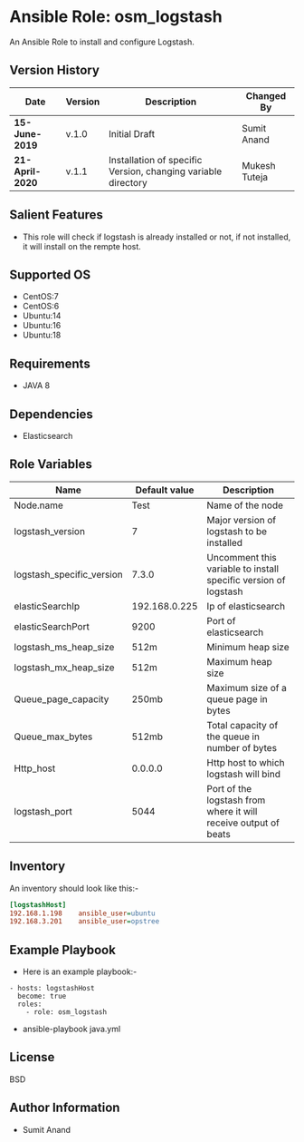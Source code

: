 Ansible Role: osm_logstash
=========

An Ansible Role to install and configure Logstash.

Version History
---------------

|**Date**| **Version**| **Description**| **Changed By** |
|----------|---------|---------------|-----------------|
|**15-June-2019** | v.1.0 | Initial Draft | Sumit Anand |
|**21-April-2020** | v.1.1 | Installation of specific Version, changing variable directory | Mukesh Tuteja|

Salient Features
----------------
* This role will check if logstash is already installed or not, if not installed, it will install on the rempte host.

Supported OS
------------
  * CentOS:7
  * CentOS:6
  * Ubuntu:14
  * Ubuntu:16
  * Ubuntu:18

 
Requirements
------------
  * JAVA 8

Dependencies
------------
  * Elasticsearch

Role Variables
--------------
|**Name**| **Default value**| **Description**|
|--|--|--|
|Node.name |Test |Name of the node|
|logstash_version |7 |Major version of logstash to be installed|
|logstash_specific_version |7.3.0 | Uncomment this variable to install specific version of logstash|
|elasticSearchIp |192.168.0.225 | Ip of elasticsearch|
|elasticSearchPort |9200 |Port of elasticsearch|
|logstash_ms_heap_size |512m |Minimum heap size|
|logstash_mx_heap_size |512m |Maximum heap size|
|Queue_page_capacity |250mb |Maximum size of a queue page in bytes|
|Queue_max_bytes |512mb |Total capacity of the queue in number of bytes|
|Http_host |0.0.0.0 |Http host to which logstash will bind|
|logstash_port |5044 |Port of the logstash from where it will receive output of beats|

Inventory
----------
An inventory should look like this:-
```ini
[logstashHost]                 
192.168.1.198    ansible_user=ubuntu   
192.168.3.201    ansible_user=opstree 
```

Example Playbook
----------------

* Here is an example playbook:-
```
- hosts: logstashHost
  become: true
  roles:
    - role: osm_logstash
```
* ansible-playbook java.yml

License
-------

BSD

Author Information
------------------

- Sumit Anand
